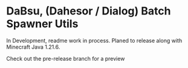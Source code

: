 # DaBsu, (Dahesor / Dialog) Batch Spawner Utils

In Development, readme work in process. Planed to release along with Minecraft Java 1.21.6.

Check out the pre-release branch for a preview
